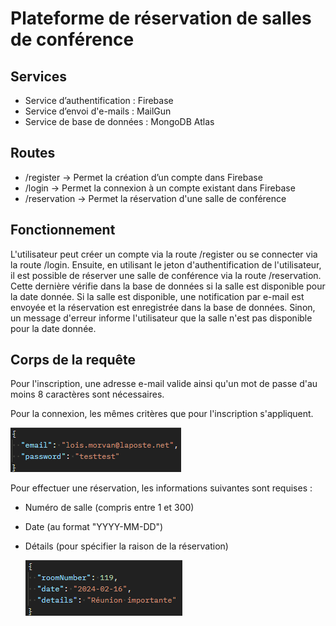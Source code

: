 # Plateforme de réservation de salles de conférence

## Services

- Service d’authentification : Firebase
- Service d’envoi d'e-mails : MailGun
- Service de base de données : MongoDB Atlas

## Routes

- /register → Permet la création d’un compte dans Firebase
- /login → Permet la connexion à un compte existant dans Firebase
- /reservation → Permet la réservation d'une salle de conférence

## Fonctionnement

L'utilisateur peut créer un compte via la route /register ou se connecter via la route /login. Ensuite, en utilisant le jeton d'authentification de l'utilisateur, il est possible de réserver une salle de conférence via la route /reservation. Cette dernière vérifie dans la base de données si la salle est disponible pour la date donnée. Si la salle est disponible, une notification par e-mail est envoyée et la réservation est enregistrée dans la base de données. Sinon, un message d'erreur informe l'utilisateur que la salle n'est pas disponible pour la date donnée.

## Corps de la requête

Pour l'inscription, une adresse e-mail valide ainsi qu'un mot de passe d'au moins 8 caractères sont nécessaires.

Pour la connexion, les mêmes critères que pour l'inscription s'appliquent.

![images/userPostman.png](images/userPostman.png)

Pour effectuer une réservation, les informations suivantes sont requises :

- Numéro de salle (compris entre 1 et 300)
- Date (au format "YYYY-MM-DD")
- Détails (pour spécifier la raison de la réservation)

  ![images/reservationPostman.png](images/reservationPostman.png)
